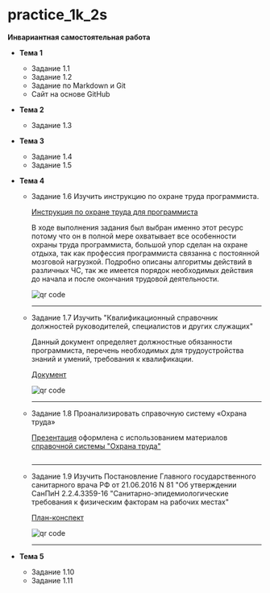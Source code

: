 # practice_1k_2s
**Инвариантная самостоятельная работа**

- **Тема 1**

  - Задание 1.1
  - Задание 1.2
  - Задание по Markdown и Git
  - Сайт на основе GitHub

- **Тема 2**

  - Задание 1.3

- **Тема 3**

  - Задание 1.4
  - Задание 1.5

- **Тема 4**

  - Задание 1.6 Изучить инструкцию по охране труда программиста.

    [Инструкция по охране труда для программиста](http://sysot.ru/%D0%B8%D0%BD%D1%81%D1%82%D1%80%D1%83%D0%BA%D1%86%D0%B8%D1%8F-%D0%BF%D0%BE-%D0%BE%D1%85%D1%80%D0%B0%D0%BD%D0%B5-%D1%82%D1%80%D1%83%D0%B4%D0%B0-%D0%B4%D0%BB%D1%8F-%D0%BF%D1%80%D0%BE%D0%B3%D1%80%D0%B0/)

    В ходе выполнения задания был выбран именно этот ресурс потому что он в полной мере охватывает все особенности охраны труда программиста, большой упор сделан на охране отдыха, так как профессия программиста связанна с постоянной мозговой нагрузкой. Подробно описаны алгоритмы действий в различных ЧС, так же имеется порядок необходимых действия до начала и после окончания трудовой деятельности. 

    

    <img src='https://chart.googleapis.com/chart?cht=qr&chl=http%3A%2F%2Fsysot.ru%2F%25D0%25B8%25D0%25BD%25D1%2581%25D1%2582%25D1%2580%25D1%2583%25D0%25BA%25D1%2586%25D0%25B8%25D1%258F-%25D0%25BF%25D0%25BE-%25D0%25BE%25D1%2585%25D1%2580%25D0%25B0%25D0%25BD%25D0%25B5-%25D1%2582%25D1%2580%25D1%2583%25D0%25B4%25D0%25B0-%25D0%25B4%25D0%25BB%25D1%258F-%25D0%25BF%25D1%2580%25D0%25BE%25D0%25B3%25D1%2580%25D0%25B0%2F&chs=180x180&choe=UTF-8&chld=L|2' alt='qr code'>

    ---

  - Задание 1.7 Изучить "Квалификационный справочник должностей руководителей, специалистов и других служащих"

    Данный документ определяет должностные обязанности программиста, перечень необходимых для трудоустройства знаний и умений, требования к квалификации.

    [Документ](http://www.consultant.ru/document/cons_doc_LAW_58804/e14327394d63c4f451508a6f2d1ae0c7d73e9359/)

    <img src='https://chart.googleapis.com/chart?cht=qr&chl=http%3A%2F%2Fwww.consultant.ru%2Fdocument%2Fcons_doc_LAW_58804%2Fe14327394d63c4f451508a6f2d1ae0c7d73e9359%2F&chs=180x180&choe=UTF-8&chld=L|2' alt='qr code'>

    ---

  - Задание 1.8 Проанализировать справочную систему «Охрана труда»

    [Презентация](https://github.com/vektoririna/practice_1k_2s/blob/master/1.8.pdf) оформлена с использованием материалов [справочной системы "Охрана труда"](https://vip.1otruda.ru/)

    <img src='https://chart.googleapis.com/chart?cht=qr&chl=https%3A%2F%2Fgithub.com%2Fvektoririna%2Fpractice_1k_2s%2Fblob%2Fmaster%2F1.8.pdf&chs=180x180&choe=UTF-8&chld=L|2' alt=''>

    ---

  - Задание 1.9 Изучить Постановление Главного государственного санитарного врача РФ от 21.06.2016 N 81 "Об утверждении СанПиН 2.2.4.3359-16 "Санитарно-эпидемиологические требования к физическим факторам на рабочих местах" 

    [План-конспект](https://github.com/vektoririna/practice_1k_2s/blob/master/1.9.pdf)

    <img src='https://chart.googleapis.com/chart?cht=qr&chl=https%3A%2F%2Fgithub.com%2Fvektoririna%2Fpractice_1k_2s%2Fblob%2Fmaster%2F1.9.pdf&chs=180x180&choe=UTF-8&chld=L|2' alt='qr code'>

    ---

- **Тема 5**

  - Задание 1.10
  - Задание 1.11